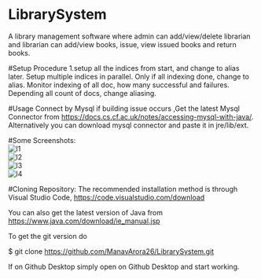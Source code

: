 # LibrarySystem
A library management software where admin can add/view/delete librarian and librarian can add/view books, issue, view issued books and return books.

#Setup Procedure
1.setup all the indices from start, and change to alias later. Setup multiple indices in parallel. Only if all indexing done, change to alias. Monitor indexing of all doc, how many successful and failures. Depending all count of docs, change aliasing.

#Usage
Connect by Mysql if building issue occurs ,Get the latest Mysql Connector from https://docs.cs.cf.ac.uk/notes/accessing-mysql-with-java/. Alternatively you can download mysql connector and paste it in jre/lib/ext.

#Some Screenshots:
<br>
![l1](https://user-images.githubusercontent.com/72567005/129327896-427e10ca-0c5c-49a8-bf79-ad7d1814a1d4.PNG)<br>
![l2](https://user-images.githubusercontent.com/72567005/129327899-2e19a434-bfc8-451f-868c-0919e5bea7ce.PNG)<br>
![l3](https://user-images.githubusercontent.com/72567005/129327889-54c7ba64-2c03-40dd-8884-113a20c1bb07.PNG)<br>
![l4](https://user-images.githubusercontent.com/72567005/129327894-b0a6fd66-e54b-4981-9c46-61af81aeb232.PNG)<br>

#Cloning Repository:
The recommended installation method is through Visual Studio Code, https://code.visualstudio.com/download

You can also get the latest version of Java from https://www.java.com/download/ie_manual.jsp

To get the git version do

$ git clone https://github.com/ManavArora26/LibrarySystem.git

If on Github Desktop simply open on Github Desktop and start working.



